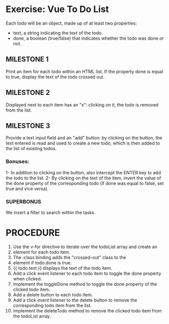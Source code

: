 # Exercise: Vue To Do List

Each todo will be an object, made up of at least two properties:

- text, a string indicating the text of the todo.
- done, a boolean (true/false) that indicates whether the todo was done or not.

## MILESTONE 1

Print an item for each todo within an HTML list.
If the property done is equal to true, display the text of the todo crossed out.

## MILESTONE 2

Displayed next to each item has an "x": clicking on it, the todo is removed from the list.

## MILESTONE 3

Provide a text input field and an "add" button: by clicking on the button, the text entered is read and used to create a new todo, which is then added to the list of existing todos.

### Bonuses:

1- In addition to clicking on the button, also intercept the ENTER key to add the todo to the list.
2- By clicking on the text of the item, invert the value of the done property of the corresponding todo (if done was equal to false, set true and vice versa).

### SUPERBONUS

We insert a filter to search within the tasks.

# PROCEDURE

1. Use the v-for directive to iterate over the todoList array and create an <li> element for each todo item.
2. The :class binding adds the "crossed-out" class to the <li> element if todo.done is true.
3. {{ todo.text }} displays the text of the todo item.
4. Add a click event listener to each todo item to toggle the done property when clicked.
5. Implement the toggleDone method to toggle the done property of the clicked todo item.
6. Add a delete button to each todo item.
7. Add a click event listener to the delete button to remove the corresponding todo item from the list.
8. Implement the deleteTodo method to remove the clicked todo item from the todoList array.

